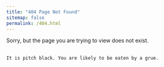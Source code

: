```yaml
---
title: "404 Page Not Found"
sitemap: false
permalink: /404.html
---
```


Sorry, but the page you are trying to view does not exist.
<br/><br/>
```
It is pitch black. You are likely to be eaten by a grue.
```


